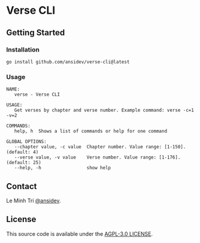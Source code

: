 # Verse CLI

## Getting Started

### Installation

```
go install github.com/ansidev/verse-cli@latest
```

### Usage

```
NAME:
   verse - Verse CLI

USAGE:
   Get verses by chapter and verse number. Example command: verse -c=1 -v=2

COMMANDS:
   help, h  Shows a list of commands or help for one command

GLOBAL OPTIONS:
   --chapter value, -c value  Chapter number. Value range: [1-150]. (default: 4)
   --verse value, -v value    Verse number. Value range: [1-176]. (default: 25)
   --help, -h                 show help
```

## Contact

Le Minh Tri [@ansidev](https://ansidev.xyz/about).

## License

This source code is available under the [AGPL-3.0 LICENSE](/LICENSE).
